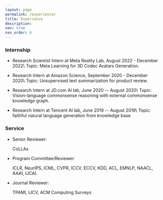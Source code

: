 ```yaml
---
layout: page
permalink: /experience/
title: Experience
description:
nav: true
nav_order: 6
---
```


### Internship

- Research Scientist Intern at Meta Reality Lab, August 2022 - December 2022\\
  Topic: Meta Learning for 3D Codec Avatars Generation.

- Research Intern at Amazon Science, September 2020 - December 2020\\
  Topic: Unsupervised text summarization for product review.

- Research Intern at JD.com AI lab, June 2020 -- August 2020\\
  Topic: Vision-language commonsense reasoning with external commonsense knowledge graph.

- Research Intern at Tencent AI lab, June 2019 -- August 2019\\
  Topic: faithful natural language generation from knowledge base

### Service

- Senior Reviewer:

  CoLLAs

- Program Committee/Reviewer:

  ICLR, NeurIPS, ICML, CVPR, ICCV, ECCV, KDD, ACL, EMNLP, NAACL, AAAI, IJCAI.

- Journal Reviewer:

  TPAMI, IJCV, ACM Computing Surveys
